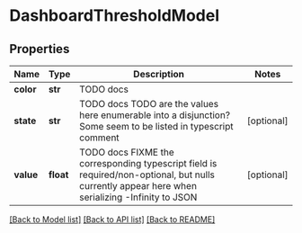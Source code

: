 # DashboardThresholdModel

## Properties
Name | Type | Description | Notes
------------ | ------------- | ------------- | -------------
**color** | **str** | TODO docs | 
**state** | **str** | TODO docs TODO are the values here enumerable into a disjunction? Some seem to be listed in typescript comment | [optional] 
**value** | **float** | TODO docs FIXME the corresponding typescript field is required/non-optional, but nulls currently appear here when serializing -Infinity to JSON | [optional] 

[[Back to Model list]](../README.md#documentation-for-models) [[Back to API list]](../README.md#documentation-for-api-endpoints) [[Back to README]](../README.md)


